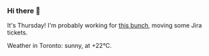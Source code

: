 ### Hi there :wave:

It's Thursday! I'm probably working for [this bunch](https://github.com/kohofinancial), moving some Jira tickets.

Weather in Toronto: sunny, at +22°C.
